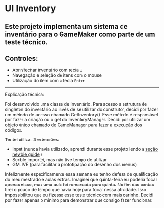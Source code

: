 # UI Inventory

Este projeto implementa um sistema de inventário para o GameMaker como parte de um teste técnico. 
---

## Controles:

- Abrir/fechar inventário com tecla `I`
- Navegação e seleção de itens com o mouse
- Utilização do ítem com a tecla `Enter`

---

Explicação técnica:

Foi desenvolvido uma classe de inventário. Para acesso a estrutura de singleton do inventário ao invés de se utilizar do construtor, decidi por fazer um método de acesso chamado GetInventory(). Esse método é responsável por fazer a criação ou o get do InventoryManager. Decidi por utilizar um objeto único chamado de GameManager para fazer a execução dos códigos.


Tentei utilizar 3 extensões:
  + Input (nunca havia utilizado, aprendi durante esse projeto lendo a [seção newbie guide](https://offalynne.github.io/Input/#/10.0/Newbie-Guide) ) 
  + Scrible importei, mas não tive tempo de utilizar
  + GMLIVE (para facilitar a prototipação do desenho dos menus)


Infelizmente especificamente essa semana eu tenho defesa de qualificação do meu mestrado e aulas extras. Imaginei que quinta-feira eu poderia focar apenas nisso, mas uma aula foi remarcada para quinta.
No fim das contas tirei o pouco de tempo que havia hoje para focar nessa atividade. Isso impossibilitou que eu fizesse esse teste técnico com mais carinho. Decidi por fazer apenas o mínimo para demonstrar que consigo fazer funcionar.

